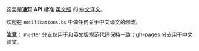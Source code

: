 这里是**通知 API 标准** [英文版](https://notifications.spec.whatwg.org/) 的
[中文译文](http://w3c-html-ig-zh.github.io/notifications/)。

欢迎在 `notifications.bs` 中做任何关于中文译文的修改。

**注意**： master 分支仅用于和英文版规范代码保持一致；gh-pages 分支用于中文译文。
